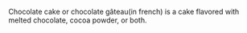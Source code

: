 Chocolate cake or chocolate gâteau(in french) is a cake flavored with melted chocolate, cocoa powder, or both.